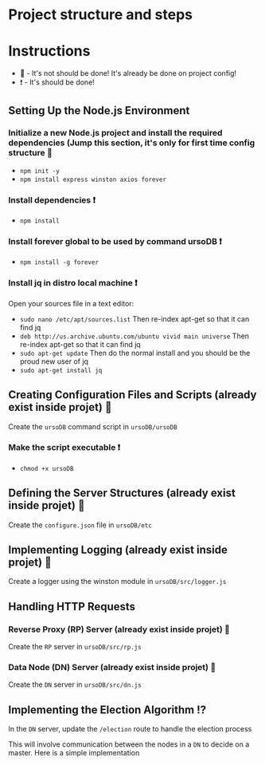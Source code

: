 
# Project structure and steps

# Instructions
- :no_entry_sign: - It's not should be done! It's already be done on project config! 
- :heavy_exclamation_mark: - It's should be done!

## Setting Up the Node.js Environment
### Initialize a new Node.js project and install the required dependencies (Jump this section, it's only for first time config structure :no_entry_sign:
- `npm init -y`
- `npm install express winston axios forever`

### Install dependencies  :heavy_exclamation_mark:
- `npm install`

### Install forever global to be used by command ursoDB  :heavy_exclamation_mark:
- `npm install -g forever`

### Install jq in distro local machine  :heavy_exclamation_mark:
Open your sources file in a text editor:
- `sudo nano /etc/apt/sources.list`
Then re-index apt-get so that it can find jq
- `deb http://us.archive.ubuntu.com/ubuntu vivid main universe`
Then re-index apt-get so that it can find jq
- `sudo apt-get update`
Then do the normal install and you should be the proud new user of jq
- `sudo apt-get install jq`

## Creating Configuration Files and Scripts (already exist inside projet) :no_entry_sign:
Create the `ursoDB` command script in `ursoDB/ursoDB`

### Make the script executable :heavy_exclamation_mark:
- `chmod +x ursoDB` 

## Defining the Server Structures (already exist inside projet) :no_entry_sign:
Create the `configure.json` file in `ursoDB/etc`

## Implementing Logging (already exist inside projet) :no_entry_sign:
Create a logger using the winston module in `ursoDB/src/logger.js`

## Handling HTTP Requests

### Reverse Proxy (RP) Server (already exist inside projet) :no_entry_sign:
Create the `RP` server in `ursoDB/src/rp.js`

### Data Node (DN) Server (already exist inside projet) :no_entry_sign:
Create the `DN` server in `ursoDB/src/dn.js`

## Implementing the Election Algorithm  :interrobang:
In the `DN` server, update the `/election` route to handle the election process

This will involve communication between the nodes in a `DN` to decide on a master. Here is a simple implementation

